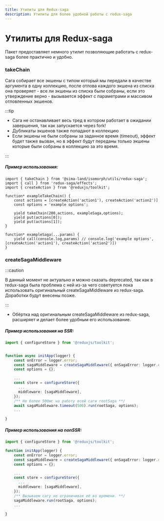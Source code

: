 ```yaml
---
title: Утилиты для Redux-saga
description: Утилиты для более удобной работы с redux-saga
---
```

# Утилиты для Redux-saga

Пакет предоставляет немного утилит позволяющие работать с redux-saga более практично и удобно.

### takeChain

Сага собирает все экшены с типом который мы передали в качестве аргумента в одну коллекцию, после отлова каждого экшена из списка она проверяет - все ли экшены из списка были собраны, если это утверждение верно - вызывается эффект с параметрами и массивом отловленных экшенов.

:::tip

- Сага не останавливает весь тред в котором работает в ожидании завершения, так как запускается через fork!
- Дубликаты экшенов также попадают в коллекцию
- Если экшены не были собраны за заданное время (timeout), эффект будет также вызван, но в эффект будут переданы только экшены которые были собраны в коллекцию за это время.
  
:::

##### Пример использования:

```tsx
import { takeChain } from '@sima-land/isomorph/utils/redux-saga';
import { call } from 'redux-saga/effects';
import { createAction } from '@reduxjs/toolkit';

function* exampleTakeChain() {
    const actions = [createAction('action1'), createAction('action2')]
    const options = 'example options';

    yield takeChain(200,actions, exampleSaga,options);
    yield put(actions[0]);
    yield put(actions[1]);
}

function* exampleSaga(...params) {
    yield call(console.log,params) // console.log('example options',[createAction('action1'), createAction('action2')])
}

```

### createSagaMiddleware

:::caution

В данный момент не актуально и можно сказать deprecated, так как в redux-saga была проблема с ней из-за чего советуется пока использовать оригинальный createSagaMiddleware из redux-saga.
Доработки будут внесены позже.

:::

- Обёртка над оригинальным createSagaMiddleware из redux-saga, расширяет и делает более удобным его использование.

##### Пример использования на SSR:

```ts
import { configureStore } from '@reduxjs/toolkit';


function async initApp(logger) {
    const onError = logger.error;
    const sagaMiddleware = createSagaMiddleware({ onSagaError: logger.error });
    const options = {};

    ...
    const store = configureStore({
      ...
      middleware: [sagaMiddleware],
    });
    /** Не более 500мс на работу всей саги rootSaga **/
    await sagaMiddleware.timeout(500).run(rootSaga, options);
    ...

}

```

##### Пример использования на nonSSR:

```ts
import { configureStore } from '@reduxjs/toolkit';

function initApp(logger) {
    const onError = logger.error;
    const sagaMiddleware = createSagaMiddleware({ onSagaError: logger.error });
    const options = {};

    ...
    const store = configureStore({
      ...
      middleware: [sagaMiddleware],
    });
    /** Вызываем сагу не ограничивая её во времени. **/
    sagaMiddleware.run(rootSaga, options);
    ...

}

```
